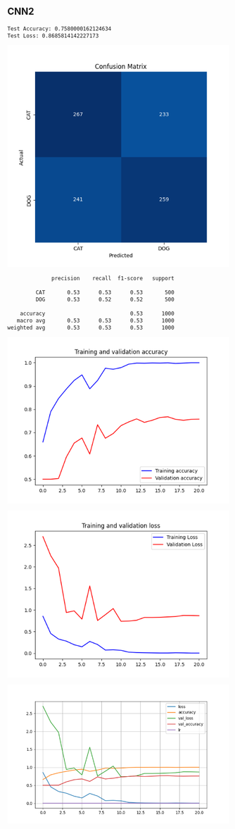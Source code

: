 ## CNN2

```
Test Accuracy: 0.7580000162124634
Test Loss: 0.8685814142227173
```

![](cnn2-cfmatrix.png)

```
              precision    recall  f1-score   support

         CAT       0.53      0.53      0.53       500
         DOG       0.53      0.52      0.52       500

    accuracy                           0.53      1000
   macro avg       0.53      0.53      0.53      1000
weighted avg       0.53      0.53      0.53      1000
```

![](cnn2-acc.png)

![](cnn2-loss.png)

![](cnn2-acc_vs_loss.png)


